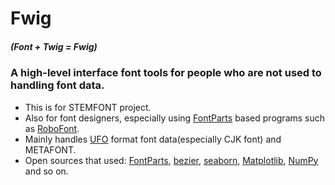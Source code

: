 # Fwig
##### (Font + Twig = Fwig)
### A high-level interface font tools for people who are not used to handling font data.
- This is for STEMFONT project.
- Also for font designers, especially using [FontParts](https://github.com/robotools/fontParts) based programs such as [RoboFont](https://robofont.com/).
- Mainly handles [UFO](http://unifiedfontobject.org/) format font data(especially CJK font) and METAFONT.
- Open sources that used: [FontParts](https://github.com/robotools/fontParts), [bezier](https://github.com/dhermes/bezier), [seaborn](https://github.com/mwaskom/seaborn), [Matplotlib](https://github.com/matplotlib/matplotlib), [NumPy](https://github.com/numpy/numpy) and so on.
